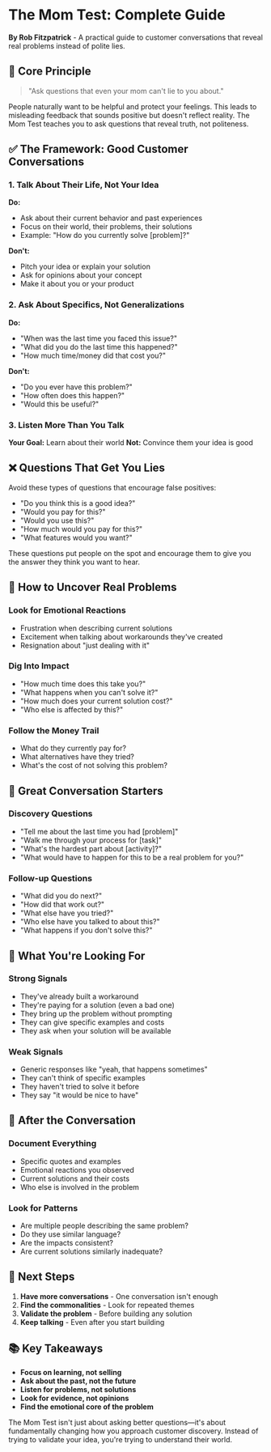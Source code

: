 # The Mom Test: Complete Guide

**By Rob Fitzpatrick** - A practical guide to customer conversations that reveal real problems instead of polite lies.

## 🔑 Core Principle

> "Ask questions that even your mom can't lie to you about."

People naturally want to be helpful and protect your feelings. This leads to misleading feedback that sounds positive but doesn't reflect reality. The Mom Test teaches you to ask questions that reveal truth, not politeness.

## ✅ The Framework: Good Customer Conversations

### 1. Talk About Their Life, Not Your Idea

**Do:**
- Ask about their current behavior and past experiences
- Focus on their world, their problems, their solutions
- Example: "How do you currently solve [problem]?"

**Don't:**
- Pitch your idea or explain your solution
- Ask for opinions about your concept
- Make it about you or your product

### 2. Ask About Specifics, Not Generalizations

**Do:**
- "When was the last time you faced this issue?"
- "What did you do the last time this happened?"
- "How much time/money did that cost you?"

**Don't:**
- "Do you ever have this problem?"
- "How often does this happen?"
- "Would this be useful?"

### 3. Listen More Than You Talk

**Your Goal:** Learn about their world
**Not:** Convince them your idea is good

## ❌ Questions That Get You Lies

Avoid these types of questions that encourage false positives:

- "Do you think this is a good idea?"
- "Would you pay for this?"
- "Would you use this?"
- "How much would you pay for this?"
- "What features would you want?"

These questions put people on the spot and encourage them to give you the answer they think you want to hear.

## 🧠 How to Uncover Real Problems

### Look for Emotional Reactions

- Frustration when describing current solutions
- Excitement when talking about workarounds they've created
- Resignation about "just dealing with it"

### Dig Into Impact

- "How much time does this take you?"
- "What happens when you can't solve it?"
- "How much does your current solution cost?"
- "Who else is affected by this?"

### Follow the Money Trail

- What do they currently pay for?
- What alternatives have they tried?
- What's the cost of not solving this problem?

## 💬 Great Conversation Starters

### Discovery Questions

- "Tell me about the last time you had [problem]"
- "Walk me through your process for [task]"
- "What's the hardest part about [activity]?"
- "What would have to happen for this to be a real problem for you?"

### Follow-up Questions

- "What did you do next?"
- "How did that work out?"
- "What else have you tried?"
- "Who else have you talked to about this?"
- "What happens if you don't solve this?"

## 🎯 What You're Looking For

### Strong Signals

- They've already built a workaround
- They're paying for a solution (even a bad one)
- They bring up the problem without prompting
- They can give specific examples and costs
- They ask when your solution will be available

### Weak Signals

- Generic responses like "yeah, that happens sometimes"
- They can't think of specific examples
- They haven't tried to solve it before
- They say "it would be nice to have"

## 📝 After the Conversation

### Document Everything

- Specific quotes and examples
- Emotional reactions you observed
- Current solutions and their costs
- Who else is involved in the problem

### Look for Patterns

- Are multiple people describing the same problem?
- Do they use similar language?
- Are the impacts consistent?
- Are current solutions similarly inadequate?

## 🚀 Next Steps

1. **Have more conversations** - One conversation isn't enough
2. **Find the commonalities** - Look for repeated themes
3. **Validate the problem** - Before building any solution
4. **Keep talking** - Even after you start building

## 📚 Key Takeaways

- **Focus on learning, not selling**
- **Ask about the past, not the future**
- **Listen for problems, not solutions**
- **Look for evidence, not opinions**
- **Find the emotional core of the problem**

The Mom Test isn't just about asking better questions—it's about fundamentally changing how you approach customer discovery. Instead of trying to validate your idea, you're trying to understand their world.